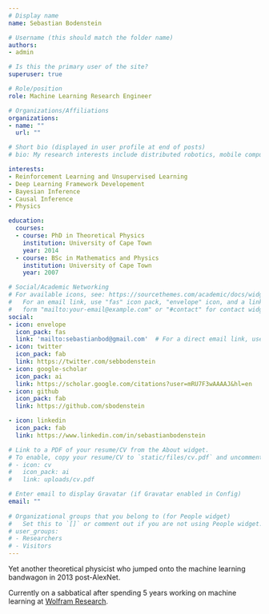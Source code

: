 ```yaml
---
# Display name
name: Sebastian Bodenstein

# Username (this should match the folder name)
authors:
- admin

# Is this the primary user of the site?
superuser: true

# Role/position
role: Machine Learning Research Engineer

# Organizations/Affiliations
organizations:
- name: ""
  url: ""

# Short bio (displayed in user profile at end of posts)
# bio: My research interests include distributed robotics, mobile computing and programmable matter.

interests:
- Reinforcement Learning and Unsupervised Learning
- Deep Learning Framework Developement
- Bayesian Inference
- Causal Inference
- Physics

education:
  courses:
  - course: PhD in Theoretical Physics
    institution: University of Cape Town
    year: 2014
  - course: BSc in Mathematics and Physics
    institution: University of Cape Town
    year: 2007

# Social/Academic Networking
# For available icons, see: https://sourcethemes.com/academic/docs/widgets/#icons
#   For an email link, use "fas" icon pack, "envelope" icon, and a link in the
#   form "mailto:your-email@example.com" or "#contact" for contact widget.
social:
- icon: envelope
  icon_pack: fas
  link: 'mailto:sebastianbod@gmail.com'  # For a direct email link, use "mailto:test@example.org".
- icon: twitter
  icon_pack: fab
  link: https://twitter.com/sebbodenstein
- icon: google-scholar
  icon_pack: ai
  link: https://scholar.google.com/citations?user=mRU7F3wAAAAJ&hl=en
- icon: github
  icon_pack: fab
  link: https://github.com/sbodenstein

- icon: linkedin
  icon_pack: fab
  link: https://www.linkedin.com/in/sebastianbodenstein

# Link to a PDF of your resume/CV from the About widget.
# To enable, copy your resume/CV to `static/files/cv.pdf` and uncomment the lines below.  
# - icon: cv
#   icon_pack: ai
#   link: uploads/cv.pdf

# Enter email to display Gravatar (if Gravatar enabled in Config)
email: ""
  
# Organizational groups that you belong to (for People widget)
#   Set this to `[]` or comment out if you are not using People widget.  
# user_groups:
# - Researchers
# - Visitors
---
```



Yet another theoretical physicist who jumped onto the machine learning bandwagon in 2013 post-AlexNet.

Currently on a sabbatical after spending 5 years working on machine learning at [Wolfram Research](http://www.wolfram.com/).